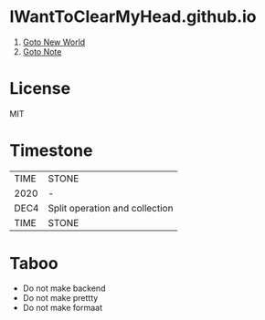 # IWantToClearMyHead.github.io

1. [Goto New World](https://IWantToClearMyHead.github.io/test/)
2. [Goto Note](https://IWantToClearMyHead.github.io/note/)

# License
MIT

# Timestone

<table>
<tr><td>TIME</td><td>STONE</td><tr>
<tr><td>2020</td><td>-</td><tr>
<tr><td>DEC4</td><td>Split operation and collection</td><tr>
<tr><td>TIME</td><td>STONE</td><tr>

</table>

# Taboo
+ Do not make backend
+ Do not make prettty
+ Do not make formaat

